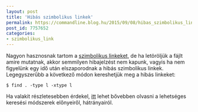 ```yaml
---
layout: post
title: 'Hibás szimbolikus linkek'
permalink: https://commandline.blog.hu/2015/09/08/hibas_szimbolikus_linkek
post_id: 7757652
categories: 
- szimbolikus_link
---
```


Nagyon hasznosnak tartom a 
[szimbolikus linkeket](http://commandline.blog.hu/2011/07/27/szimbolikus_link_modositasa), de ha letöröljük a fájlt amire mutatnak, akkor semmilyen hibajelzést nem kapunk, vagyis ha nem figyelünk egy idő után elszaporodnak a hibás szimbolikus linkek. Legegyszerűbb a következő módon kereshetjük meg a hibás linkeket:

```
$ find . -type l -xtype l
```

Ha valakit részletesebben érdekel, 
[itt](http://unix.stackexchange.com/q/34248/1228) lehet bővebben olvasni a lehetséges keresési módszerek előnyeiről, hátrányairól.